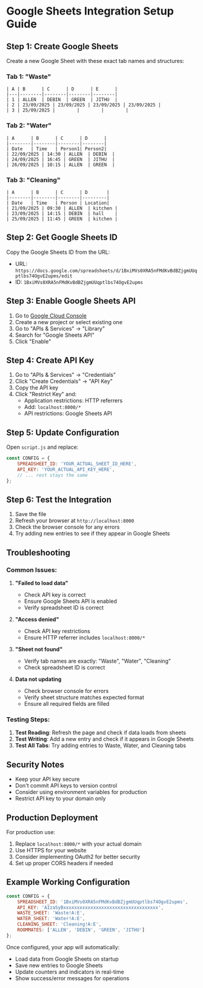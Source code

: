 # Google Sheets Integration Setup Guide

## Step 1: Create Google Sheets

Create a new Google Sheet with these exact tab names and structures:

### Tab 1: "Waste"
```
| A | B      | C      | D      | E      |
|---|--------|--------|--------|--------|
| 1 | ALLEN  | DEBIN  | GREEN  | JITHU  |
| 2 | 23/09/2025 | 23/09/2025 | 23/09/2025 | 23/09/2025 |
| 3 | 25/09/2025 |        |        |        |
```

### Tab 2: "Water"
```
| A      | B      | C      | D      |
|--------|--------|--------|--------|
| Date   | Time   | Person1| Person2|
| 22/09/2025 | 14:30 | ALLEN  | DEBIN  |
| 24/09/2025 | 16:45 | GREEN  | JITHU  |
| 26/09/2025 | 10:15 | ALLEN  | GREEN  |
```

### Tab 3: "Cleaning"
```
| A      | B      | C      | D       |
|--------|--------|--------|---------|
| Date   | Time   | Person | Location|
| 21/09/2025 | 09:30 | ALLEN  | kitchen |
| 23/09/2025 | 14:15 | DEBIN  | hall    |
| 25/09/2025 | 11:45 | GREEN  | kitchen |
```

## Step 2: Get Google Sheets ID

Copy the Google Sheets ID from the URL:
- URL: `https://docs.google.com/spreadsheets/d/1BxiMVs0XRA5nFMdKvBdBZjgmUUqptlbs74OgvE2upms/edit`
- ID: `1BxiMVs0XRA5nFMdKvBdBZjgmUUqptlbs74OgvE2upms`

## Step 3: Enable Google Sheets API

1. Go to [Google Cloud Console](https://console.cloud.google.com/)
2. Create a new project or select existing one
3. Go to "APIs & Services" → "Library"
4. Search for "Google Sheets API"
5. Click "Enable"

## Step 4: Create API Key

1. Go to "APIs & Services" → "Credentials"
2. Click "Create Credentials" → "API Key"
3. Copy the API key
4. Click "Restrict Key" and:
   - Application restrictions: HTTP referrers
   - Add: `localhost:8000/*`
   - API restrictions: Google Sheets API

## Step 5: Update Configuration

Open `script.js` and replace:

```javascript
const CONFIG = {
    SPREADSHEET_ID: 'YOUR_ACTUAL_SHEET_ID_HERE',
    API_KEY: 'YOUR_ACTUAL_API_KEY_HERE',
    // ... rest stays the same
};
```

## Step 6: Test the Integration

1. Save the file
2. Refresh your browser at `http://localhost:8000`
3. Check the browser console for any errors
4. Try adding new entries to see if they appear in Google Sheets

## Troubleshooting

### Common Issues:

1. **"Failed to load data"**
   - Check API key is correct
   - Ensure Google Sheets API is enabled
   - Verify spreadsheet ID is correct

2. **"Access denied"**
   - Check API key restrictions
   - Ensure HTTP referrer includes `localhost:8000/*`

3. **"Sheet not found"**
   - Verify tab names are exactly: "Waste", "Water", "Cleaning"
   - Check spreadsheet ID is correct

4. **Data not updating**
   - Check browser console for errors
   - Verify sheet structure matches expected format
   - Ensure all required fields are filled

### Testing Steps:

1. **Test Reading**: Refresh the page and check if data loads from sheets
2. **Test Writing**: Add a new entry and check if it appears in Google Sheets
3. **Test All Tabs**: Try adding entries to Waste, Water, and Cleaning tabs

## Security Notes

- Keep your API key secure
- Don't commit API keys to version control
- Consider using environment variables for production
- Restrict API key to your domain only

## Production Deployment

For production use:
1. Replace `localhost:8000/*` with your actual domain
2. Use HTTPS for your website
3. Consider implementing OAuth2 for better security
4. Set up proper CORS headers if needed

## Example Working Configuration

```javascript
const CONFIG = {
    SPREADSHEET_ID: '1BxiMVs0XRA5nFMdKvBdBZjgmUUqptlbs74OgvE2upms',
    API_KEY: 'AIzaSyBxxxxxxxxxxxxxxxxxxxxxxxxxxxxxxxxxxx',
    WASTE_SHEET: 'Waste!A:E',
    WATER_SHEET: 'Water!A:E', 
    CLEANING_SHEET: 'Cleaning!A:E',
    ROOMMATES: ['ALLEN', 'DEBIN', 'GREEN', 'JITHU']
};
```

Once configured, your app will automatically:
- Load data from Google Sheets on startup
- Save new entries to Google Sheets
- Update counters and indicators in real-time
- Show success/error messages for operations
